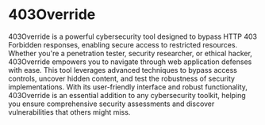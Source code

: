 # 403Override

403Override is a powerful cybersecurity tool designed to bypass HTTP 403 Forbidden responses, enabling secure access to restricted resources. Whether you're a penetration tester, security researcher, or ethical hacker, 403Override empowers you to navigate through web application defenses with ease. This tool leverages advanced techniques to bypass access controls, uncover hidden content, and test the robustness of security implementations. With its user-friendly interface and robust functionality, 403Override is an essential addition to any cybersecurity toolkit, helping you ensure comprehensive security assessments and discover vulnerabilities that others might miss.

